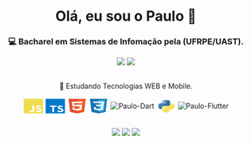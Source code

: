 <h1 align="center">Olá, eu sou o Paulo 👋</h1>
<h3 align="center">💻 Bacharel em Sistemas de Infomação pela (UFRPE/UAST).</h3>



<div  align="center" style="display: inline_block">
  <a href="https://github.com/pauloAlves98"></a>
      <img height="180em" src="https://github-readme-stats.vercel.app/api?username=pauloAlves98&show_icons=true&theme=dark&count_private=true"/>     
      <img height="180em" src="https://github-readme-stats.vercel.app/api/top-langs/?username=pauloAlves98&layout=compact&langs_count=7&theme=vision-friendly-dark"/
</div>

##
 
<div  align="center"> 🌱 Estudando Tecnologias WEB e Mobile. </div>
    
    
<div style="display: inline_block"  align="center"><br>
  <img align="center" alt="Paulo-Js" height="30" width="40" src="https://raw.githubusercontent.com/devicons/devicon/master/icons/javascript/javascript-plain.svg">
  <img align="center" alt="Paulo-Ts" height="30" width="40" src="https://raw.githubusercontent.com/devicons/devicon/master/icons/typescript/typescript-plain.svg">
  <img align="center" alt="Paulo-HTML" height="30" width="40" src="https://raw.githubusercontent.com/devicons/devicon/master/icons/html5/html5-original.svg">
  <img align="center" alt="Paulo-CSS" height="30" width="40" src="https://raw.githubusercontent.com/devicons/devicon/master/icons/css3/css3-original.svg">
  <img align="center" alt="Paulo-Dart" height="30" width="40" src="https://cdn.jsdelivr.net/gh/devicons/devicon/icons/dart/dart-original.svg">
  <img align="center" alt="Paulo-Python" height="30" width="40" src="https://raw.githubusercontent.com/devicons/devicon/master/icons/python/python-original.svg">
  <img align="center" alt="Paulo-Flutter" height="30" width="40" src="https://cdn.jsdelivr.net/gh/devicons/devicon/icons/flutter/flutter-original.svg">
</div>
  
  ##
 
<div> 
<a href="https://instagram.com/pauloAlves_98" target="_blank"><img src="https://img.shields.io/badge/-Instagram-%23E4405F?style=for-the-badge&logo=instagram&logoColor=white" target="_blank"></a>
<a href = "mailto:alvespaulo737@gmail.com"><img src="https://img.shields.io/badge/-Gmail-%23333?style=for-the-badge&logo=gmail&logoColor=white" target="_blank"></a>
<a href="https://www.linkedin.com/in/pauloalves98" target="_blank"><img src="https://img.shields.io/badge/-LinkedIn-%230077B5?style=for-the-badge&logo=linkedin&logoColor=white" target="_blank"></a> 
 
</div>

